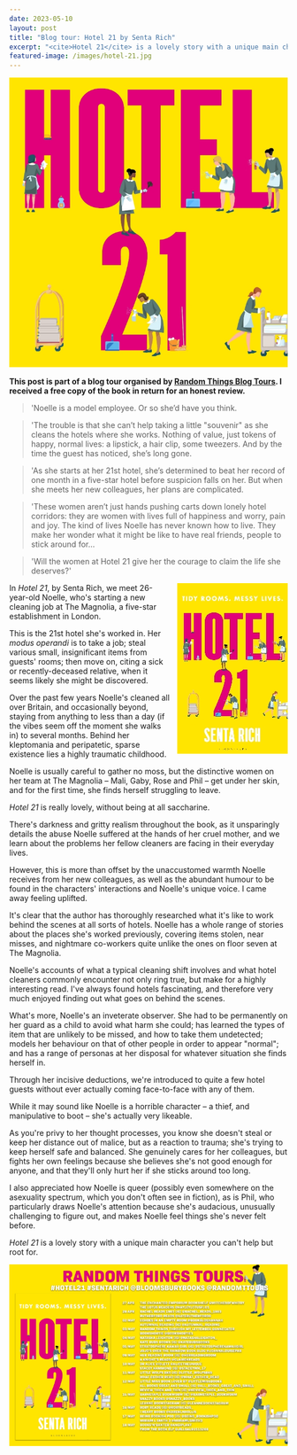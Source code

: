 ```yaml
---
date: 2023-05-10
layout: post
title: "Blog tour: Hotel 21 by Senta Rich"
excerpt: "<cite>Hotel 21</cite> is a lovely story with a unique main character you can't help but root for."
featured-image: /images/hotel-21.jpg
---
```


![Hotel 21](/images/hotel-21.jpg)

**This post is part of a blog tour organised by [Random Things Blog Tours](http://randomthingsthroughmyletterbox.blogspot.com/p/services-to-publishers-authors-blog.html). I received a free copy of the book in return for an honest review.**

> 'Noelle is a model employee. Or so she’d have you think.

> 'The trouble is that she can’t help taking a little "souvenir" as she cleans the hotels where she works. Nothing of value, just tokens of happy, normal lives: a lipstick, a hair clip, some tweezers. And by the time the guest has noticed, she’s long gone.

> 'As she starts at her 21st hotel, she’s determined to beat her record of one month in a five-star hotel before suspicion falls on her. But when she meets her new colleagues, her plans are complicated.

> 'These women aren’t just hands pushing carts down lonely hotel corridors: they are women with lives full of happiness and worry, pain and joy. The kind of lives Noelle has never known how to live. They make her wonder what it might be like to have real friends, people to stick around for...

> 'Will the women at Hotel 21 give her the courage to claim the life she deserves?'

<img src="/images/hotel-21-200.jpg" alt="Hotel 21" style="float: right; margin-bottom: 10px; margin-left: 10px;">

In <cite>Hotel 21</cite>, by Senta Rich, we meet 26-year-old Noelle, who's starting a new cleaning job at The Magnolia, a five-star establishment in London.

This is the 21st hotel she's worked in. Her *modus operandi* is to take a job; steal various small, insignificant items from guests' rooms; then move on, citing a sick or recently-deceased relative, when it seems likely she might be discovered.

Over the past few years Noelle's cleaned all over Britain, and occasionally beyond, staying from anything to less than a day (if the vibes seem off the moment she walks in) to several months. Behind her kleptomania and peripatetic, sparse existence lies a highly traumatic childhood.

Noelle is usually careful to gather no moss, but the distinctive women on her team at The Magnolia &ndash; Mali, Gaby, Rose and Phil &ndash; get under her skin, and for the first time, she finds herself struggling to leave.

<cite>Hotel 21</cite> is really lovely, without being at all saccharine.

There's darkness and gritty realism throughout the book, as it unsparingly details the abuse Noelle suffered at the hands of her cruel mother, and we learn about the problems her fellow cleaners are facing in their everyday lives.

However, this is more than offset by the unaccustomed warmth Noelle receives from her new colleagues, as well as the abundant humour to be found in the characters' interactions and Noelle's unique voice. I came away feeling uplifted.

It's clear that the author has thoroughly researched what it's like to work behind the scenes at all sorts of hotels. Noelle has a whole range of stories about the places she's worked previously, covering items stolen, near misses, and nightmare co-workers quite unlike the ones on floor seven at The Magnolia. 

Noelle's accounts of what a typical cleaning shift involves and what hotel cleaners commonly encounter not only ring true, but make for a highly interesting read. I've always found hotels fascinating, and therefore very much enjoyed finding out what goes on behind the scenes.

What's more, Noelle's an inveterate observer. She had to be permanently on her guard as a child to avoid what harm she could; has learned the types of item that are unlikely to be missed, and how to take them undetected; models her behaviour on that of other people in order to appear "normal"; and has a range of personas at her disposal for whatever situation she finds herself in.

Through her incisive deductions, we're introduced to quite a few hotel guests without ever actually coming face-to-face with any of them.

While it may sound like Noelle is a horrible character &ndash; a thief, and manipulative to boot &ndash; she's actually very likeable.

As you're privy to her thought processes, you know she doesn't steal or keep her distance out of malice, but as a reaction to trauma; she's trying to keep herself safe and balanced. She genuinely cares for her colleagues, but fights her own feelings because she believes she's not good enough for anyone, and that they'll only hurt her if she sticks around too long.

I also appreciated how Noelle is queer (possibly even somewhere on the asexuality spectrum, which you don't often see in fiction), as is Phil, who particularly draws Noelle's attention because she's audacious, unusually challenging to figure out, and makes Noelle feel things she's never felt before.

<cite>Hotel 21</cite> is a lovely story with a unique main character you can't help but root for.

![Hotel 21 blog tour banner](/images/hotel-21-banner.jpg)